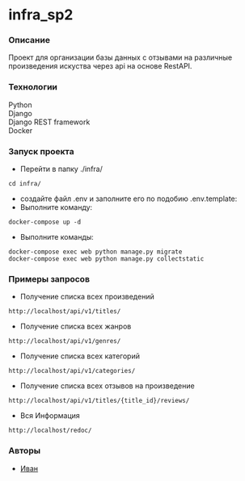 # infra_sp2
### Описание
Проект для организации базы данных с отзывами на различные произведения искуства через api на основе RestAPI.
### Технологии
Python\
Django\
Django REST framework\
Docker
### Запуск проекта
- Перейти в папку ./infra/

```
cd infra/
```
- создайте файл .env и заполните его по подобию .env.template:
- Выполните команду:
```
docker-compose up -d
```
- Выполните команды:
```
docker-compose exec web python manage.py migrate
docker-compose exec web python manage.py collectstatic
```

### Примеры запросов
- Получение списка всех произведений
```
http://localhost/api/v1/titles/
```
- Получение списка всех жанров
```
http://localhost/api/v1/genres/
```
- Получение списка всех категорий
```
http://localhost/api/v1/categories/
```
- Получение списка всех отзывов на произведение
```
http://localhost/api/v1/titles/{title_id}/reviews/
```
- Вся Информация
```
http://localhost/redoc/
```
### Авторы
- [Иван](https://github.com/AkuLinker/ "GitHub аккаунт")
